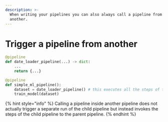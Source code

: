 ```yaml
---
description: >-
  When writing your pipelines you can also always call a pipeline from within
  another.
---
```


# Trigger a pipeline from another

```python
@pipeline
def date_loader_pipeline(...) -> dict:
    ...
    return {...}

@pipeline  
def simple_ml_pipeline():
    dataset = date_loader_pipeline() # this executes all the steps of this pipeline and gets the return value
    train_model(dataset)
```

{% hint style="info" %}
Calling a pipeline inside another pipeline does not actually trigger a separate run of the child pipeline but instead invokes the steps of the child pipeline to the parent pipeline.
{% endhint %}
